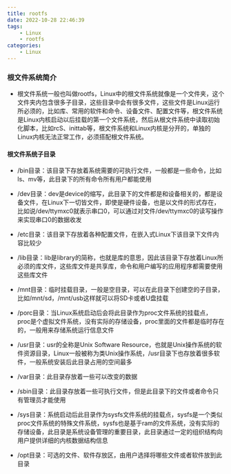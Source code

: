 ```yaml
---
title: rootfs
date: 2022-10-28 22:46:39
tags:
    - Linux
    - rootfs
categories:
    - Linux
---
```


### 根文件系统简介
+ 根文件系统一般也叫做rootfs，Linux中的根文件系统就像是一个文件夹，这个文件夹内包含很多子目录，这些目录中会有很多文件，这些文件是Linux运行所必须的，比如库、常用的软件和命令、设备文件、配置文件等，根文件系统是Linux内核启动以后挂载的第一个文件系统，然后从根文件系统中读取初始化脚本，比如rcS、inittab等，根文件系统和Linux内核是分开的，单独的Linux内核无法正常工作，必须搭配根文件系统。
<!-- more -->

#### 根文件系统子目录
+ /bin目录：该目录下存放着系统需要的可执行文件，一般都是一些命令，比如ls、mv等，此目录下的所有命令所有用户都能使用

+ /dev目录：dev是device的缩写，此目录下的文件都是和设备相关的，都是设备文件，在Linux下一切皆文件，即使是硬件设备，也是以文件的形式存在，比如说/dev/ttymxc0就表示串口0，可以通过对文件/dev/ttymxc0的读写操作来实现串口0的数据收发

+ /etc目录：该目录下存放着各种配置文件，在嵌入式Linux下该目录下文件内容比较少

+ /lib目录：lib是library的简称，也就是库的意思，因此该目录下存放着Linux所必须的库文件，这些库文件是共享库，命令和用户编写的应用程序都需要使用这些库文件

+ /mnt目录：临时挂载目录，一般是空目录，可以在此目录下创建空的子目录，比如/mnt/sd，/mnt/usb这样就可以将SD卡或者U盘挂载

+ /porc目录：当Linux系统启动后会将此目录作为proc文件系统的挂载点，proc是个虚拟文件系统，没有实际的存储设备，proc里面的文件都是临时存在的，一般用来存储系统运行信息文件

+ /usr目录：usr的全称是Unix Software Resource，也就是Unix操作系统的软件资源目录，Linux一般被称为类Unix操作系统，/usr目录下也存放着很多软件，一般系统安装后此目录占用的空间最多

+ /var目录：此目录存放着一些可以改变的数据

+ /sbin目录：此目录存放着一些可执行文件，但是此目录下的文件或者命令只有管理员才能使用

+ /sys目录：系统启动后此目录作为sysfs文件系统的挂载点，sysfs是一个类似proc文件系统的特殊文件系统，sysfs也是基于ram的文件系统，没有实际的存储设备，此目录是系统设备管理的重要目录，此目录通过一定的组织结构向用户提供详细的内核数据结构信息

+ /opt目录：可选的文件、软件存放区，由用户选择将哪些文件或者软件放到此目录

